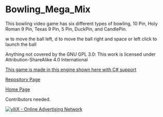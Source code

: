 # Bowling_Mega_Mix

This bowling video game has six different types of bowling, 10 Pin, Holy Roman 9 Pin, Texas 9 Pin, 5 Pin, DuckPin, and CandlePin.

w to move the ball left, d to move the ball right and space or left click to launch the ball

Anything not covered by the GNU GPL 3.0: This work is licensed under Attribution-ShareAlike 4.0 International

<a href="https://godotengine.org/download">This game is made in this engine shown here with C# support</a>

<a href="https://github.com/Daniel-Hanrahan-Tools-and-Games/Bowling_Mega_Mix">Repository Page</a>

<a href="https://daniel-hanrahan-tools-and-games.github.io/">Home Page</a>

Contributors needed.

<script type="text/javascript" src="https://udbaa.com/bnr.php?section=General&pub=978127&format=728x90&ga=g"></script>
<noscript><a href="https://yllix.com/publishers/978127" target="_blank"><img src="//ylx-aff.advertica-cdn.com/pub/728x90.png" style="border:none;margin:0;padding:0;vertical-align:baseline;" alt="ylliX - Online Advertising Network" /></a></noscript>
